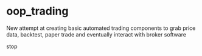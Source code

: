 # oop_trading
New attempt at creating basic automated trading components to grab price data, backtest, paper trade and eventually interact with broker software

stop